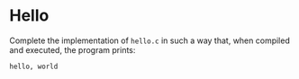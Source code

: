 # Hello

Complete the implementation of `hello.c` in such a way that, when compiled and executed, the program prints:

```
hello, world
```
